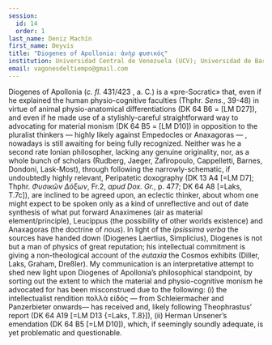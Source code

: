 ```yaml
---
session:
  id: 14
  order: 1
last_name: Deniz Machín
first_name: Deyvis
title: "Diogenes of Apollonia: ἀνὴρ φυσικός"
institution: Universidad Central de Venezuela (UCV); Universidad de Barcelona (UB)
email: vagonesdeltiempo@gmail.com
---
```


Diogenes of Apollonia (*c. fl.* 431/423 , a. C.) is a «pre-Socratic» that, even if he explained the human physio-cognitive faculties (Thphr. *Sens*., 39-48) in virtue of animal physio-anatomical differentiations (DK 64 B6 = [LM D27]), and even if he made use of a stylishly-careful straightforward way to advocating for material monism (DK 64 B5 = [LM D10]) in opposition to the pluralist thinkers — highly likely against Empedocles or Anaxagoras — , nowadays is still awaiting for being fully recognized. Neither was he a second rate Ionian philosopher, lacking any genuine originality, nor, as a whole bunch of scholars (Rudberg, Jaeger, Zafiropoulo, Cappelletti, Barnes, Dondoni, Lask-Most), through following the narrowly-schematic, if undoubtedly highly relevant, Peripatetic doxography (DK 13 A4 [=LM D7]; Thphr. *Φυσικῶν Δόξων*, Fr.2, *apud Dox. Gr.*, p. 477; DK 64 A8 [=Laks, T.7c]), are inclined to be agreed upon, an eclectic thinker, about whom one might expect to be spoken only as a kind of unreflective and out of date synthesis of what put forward Anaximenes (air as material element/principle), Leucippus (the possibility of other worlds existence) and Anaxagoras (the doctrine of *nous*). In light of the *ipsissima verba* the sources have handed down (Diogenes Laertius, Simplicius), Diogenes is not but a man of physics of great reputation; his intellectual commitment is giving a non-theological account of the *eutaxia* the Cosmos exhibits (Diller, Laks, Graham, Dreßler). My communication is an interpretative attempt to shed new light upon Diogenes of Apollonia’s philosophical standpoint, by sorting out the extent to which the material and physio-cognitive monism he advocated for has been misconstrued due to the following: (i) the intellectualist rendition πολλὰ εἰδός — from Schleiermacher and Panzerbieter onwards— has received and, likely following Theophrastus’ report (DK 64 A19 [=LM D13 {=Laks, T.8}]), (ii) Herman Unsener’s emendation (DK 64 B5 [=LM D10]), which, if seemingly soundly adequate, is yet
problematic and questionable.


